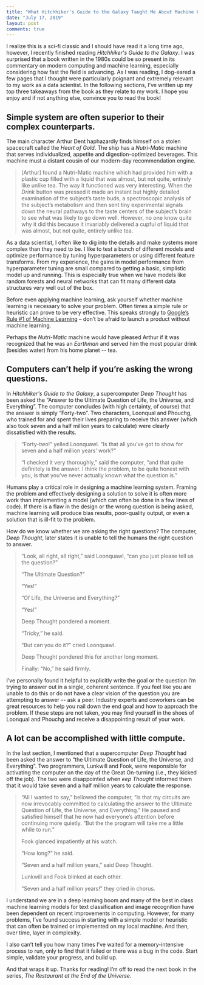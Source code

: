 ```yaml
---
title: "What Hitchhiker’s Guide to the Galaxy Taught Me About Machine Learning"
date: "July 17, 2019"
layout: post
comments: true
---
```




I realize this is a sci-fi classic and I should have read it a long time ago, however, I recently finished reading *Hitchhiker's Guide to the Galaxy*.  I was surprised that a book written in the 1980s could be so present in its commentary on modern computing and machine learning, especially considering how fast the field is advancing. As I was reading, I dog-eared a few pages that I thought were particularly poignant and extremely relevant to my work as a data scientist. In the following sections, I’ve written up my top three takeaways from the book as they relate to my work. I hope you enjoy and if not anything else, convince you to read the book!

<!--break-->
 
## Simple system are often superior to their complex counterparts.
 
The main character Arthur Dent haphazardly finds himself on a stolen spacecraft called the *Heart of Gold*.  The ship has a *Nutri-Matic* machine that serves individualized, appetite and digestion-optimized beverages. This machine must a distant cousin of our modern-day recommendation engine.
 
>[Arthur] found a Nutri-Matic machine which had provided him with a plastic cup filled with a liquid that was almost, but not quite, entirely like unlike tea. The way it functioned was very interesting. When the *Drink* button was pressed it made an instant but highly detailed examination of the subject’s taste buds, a spectroscopic analysis of the subject’s metabolism and then sent tiny experimental signals down the neural pathways to the taste centers of the subject’s brain to see what was likely to go down well. However, no one know quite why it did this because it invariably delivered a cupful of liquid that was almost, but not quite, entirely unlike tea.
 
As a data scientist, I often like to dig into the details and make systems more complex than they need to be. I like to test a bunch of different models and optimize performance by tuning hyperparameters or using different feature transforms. From my experience, the gains in model performance from hyperparameter tuning are small compared to getting a basic, simplistic model up and running. This is especially true when we have models like random forests and neural networks that can fit many different data structures very well out of the box.
 
Before even applying machine learning, ask yourself whether machine learning is necessary to solve your problem. Often times a simple rule or heuristic can prove to be very effective. This speaks strongly to [Google’s Rule #1 of Machine Learning](https://developers.google.com/machine-learning/guides/rules-of-ml/) – don’t be afraid to launch a product without machine learning.

Perhaps the *Nutri-Matic* machine would have pleased Arthur if it was recognized that he was an *Earthman* and served him the most popular drink (besides water) from his home planet -- tea.

## Computers can’t help if you’re asking the wrong questions.
 
In *Hitchhiker's Guide to the Galaxy*, a supercomputer *Deep Thought* has been asked the “Answer to the Ultimate Question of Life, the Universe, and Everything”. The computer concludes (with high certainty, of course) that the answer is simply “Forty-two”. Two characters, Loonqual and Phouchg, who trained for and spent their lives preparing to receive this answer (which also took seven and a half million years to calculate) were clearly dissatisfied with the results.
 
>“Forty-two!” yelled Loonquawl. “Is that all you’ve got to show for seven and a half million years’ work?”
>
>“I checked it very thoroughly,” said the computer, “and that quite definitely is the answer. I think the problem, to be quite honest with you, is that you’ve never actually known what the question is.”
 
Humans play a critical role in designing a machine learning system. Framing the problem and effectively designing a solution to solve it is often more work than implementing a model (which can often be done in a few lines of code). If there is a flaw in the design or the wrong question is being asked, machine learning will produce bias results, poor-quality output, or even a solution that is ill-fit to the problem.
 
How do we know whether we are asking the right questions? The computer, *Deep Thought*, later states it is unable to tell the humans the right question to answer.
 
>“Look, all right, all right,” said Loonquawl, “can you just please tell us the question?”
>
>“The Ultimate Question?”
>
>“Yes!”
>
>“Of Life, the Universe and Everything?”
>
>“Yes!”
>
>Deep Thought pondered a moment.
>
>“Tricky,” he said.
>
>“But can you do it?” cried Loonquawl.
>
>Deep Thought pondered this for another long moment.
>
>Finally: “No,” he said firmly.

I’ve personally found it helpful to explicitly write the goal or the question I’m trying to answer out in a single, coherent sentence. If you feel like you are unable to do this or do not have a clear vision of the question you are attempting to answer -- ask a peer. Industry experts and coworkers can be great resources to help you nail down the end goal and how to approach the problem. If these steps are not taken, you may find yourself in the shoes of Loonqual and Phouchg and receive a disappointing result of your work.
 
## A lot can be accomplished with little compute.
 
In the last section, I mentioned that a supercomputer *Deep Thought* had been asked the answer to “the Ultimate Question of Life, the Universe, and Everything”. Two programmers, Lunkwill and Fook, were responsible for activating the computer on the day of the Great On-turning (i.e., they kicked off the job). The two were disappointed when *eep Thought* informed them that it would take seven and a half million years to calculate the response.
 
>“All I wanted to say,” bellowed the computer, “is that my circuits are now irrevocably committed to calculating the answer to the Ultimate Question of Life, the Universe, and Everything.” He paused and satisfied himself that he now had everyone’s attention before continuing more quietly. “But the the program will take me a little while to run.”
>
>Fook glanced impatiently at his watch.
>
>“How long?” he said.
>
>“Seven and a half million years,” said Deep Thought.
>
>Lunkwill and Fook blinked at each other.
>
>“Seven and a half million years!” they cried in chorus.
 
I understand we are in a deep learning boom and many of the best in class machine learning models for text classification and image recognition have been dependent on recent improvements in computing. However, for many problems, I’ve found success in starting with a simple model or heuristic that can often be trained or implemented on my local machine. And then, over time, layer in complexity.

I also can’t tell you how many times I’ve waited for a memory-intensive process to run, only to find that it failed or there was a bug in the code. Start simple, validate your progress, and build up.
 
And that wraps it up. Thanks for reading! I’m off to read the next book in the series, *The Restaurant at the End of the Universe*.
